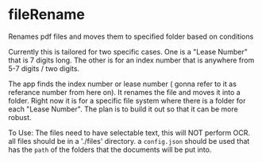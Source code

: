 # fileRename
Renames pdf files and moves them to specified folder based on conditions

Currently this is tailored for two specific cases. One is a "Lease Number" that is 7 digits long. The other is for an index number that is anywhere from 5-7 digits / two digits.

The app finds the index number or lease number ( gonna refer to it as referance number from here on). It renames the file and moves it into a folder.
Right now it is for a specific file system where there is a folder for each "Lease Number". The plan is to build it out so that it can be more robust.


To Use:
The files need to have selectable text, this will NOT perform OCR.
all files should be in a './files' directory.
a `config.json` should be used that has the `path` of the folders that the documents will be put into.

